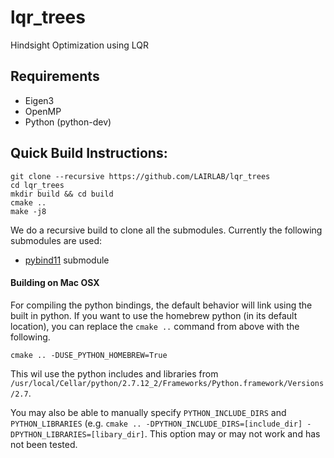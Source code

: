 # lqr_trees
Hindsight Optimization using LQR

## Requirements
- Eigen3
- OpenMP
- Python (python-dev)

## Quick Build Instructions:
```
git clone --recursive https://github.com/LAIRLAB/lqr_trees
cd lqr_trees
mkdir build && cd build
cmake ..
make -j8
```
We do a recursive build to clone all the submodules. Currently the following submodules are used:
- [pybind11](https://github.com/pybind/pybind11) submodule

#### Building on Mac OSX
For compiling the python bindings, the default behavior will link using the
built in python. If you want to use the homebrew python (in its default
location), you can replace the `cmake ..` command from above with the following.
```
cmake .. -DUSE_PYTHON_HOMEBREW=True
```
This wil use the python includes and libraries from 
`/usr/local/Cellar/python/2.7.12_2/Frameworks/Python.framework/Versions/2.7`.

You may also be able to manually specify `PYTHON_INCLUDE_DIRS` and
`PYTHON_LIBRARIES` (e.g. `cmake .. -DPYTHON_INCLUDE_DIRS=[include_dir]
-DPYTHON_LIBRARIES=[libary_dir]`. This option may or may not work and has not
been tested.

